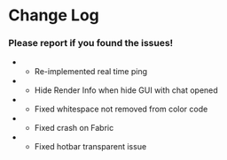 # Change Log

### Please report if you found the issues!

* + Re-implemented real time ping
* * Hide Render Info when hide GUI with chat opened
* * Fixed whitespace not removed from color code
* * Fixed crash on Fabric
* * Fixed hotbar transparent issue